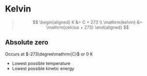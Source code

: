 # Kelvin

> $$
\begin{aligned}
  K &= C + 273 \\
  \mathrm{kelvin} &= \mathrm{celcius + 273}
\end{aligned}
> $$

## Absolute zero

Occurs at $-273\degree\mathrm{C}$ or $0~\mathrm{K}$

- Lowest possible temperature
- Lowest possible kinetic energy
